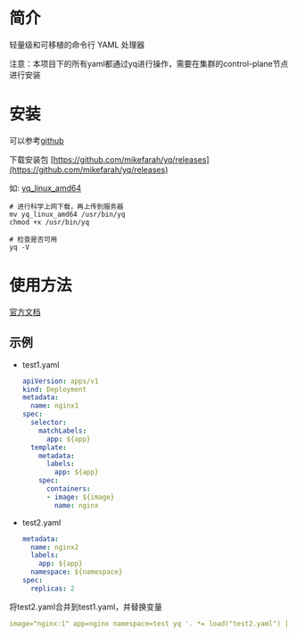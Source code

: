 # 简介

轻量级和可移植的命令行 YAML 处理器

注意：本项目下的所有yaml都通过yq进行操作，需要在集群的control-plane节点进行安装

# 安装

可以参考[github](https://github.com/mikefarah/yq/#install)

下载安装包 [https://github.com/mikefarah/yq/releases](https://github.com/mikefarah/yq/releases)

如: [yq_linux_amd64](https://github.com/mikefarah/yq/releases/download/v4.27.5/yq_linux_amd64)

```shell
# 进行科学上网下载，再上传到服务器
mv yq_linux_amd64 /usr/bin/yq
chmod +x /usr/bin/yq

# 检查是否可用
yq -V
```



# 使用方法

[官方文档](https://mikefarah.gitbook.io/yq/operators)



## 示例

- test1.yaml

  ```yaml
  apiVersion: apps/v1
  kind: Deployment
  metadata:
    name: nginx1
  spec:
    selector:
      matchLabels:
        app: ${app}
    template:
      metadata:
        labels:
          app: ${app}
      spec:
        containers:
        - image: ${image}
          name: nginx
  ```

- test2.yaml

  ```yaml
  metadata:
    name: nginx2
    labels:
      app: ${app}
    namespace: ${namespace}
  spec:
    replicas: 2
  ```

将test2.yaml合并到test1.yaml，并替换变量

```yaml
image="nginx:1" app=nginx namespace=test yq '. *= load("test2.yaml") | (.. | select(tag == "!!str")) |= envsubst' test1.yaml
```

